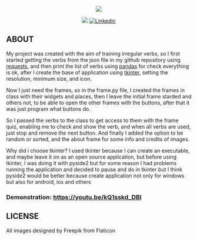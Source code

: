 <p align="center">
    <img src="https://cdn.discordapp.com/attachments/799651529442328600/1186753842147233832/CS50_banner.png?ex=659465a4&is=6581f0a4&hm=afaa1063cf9ccefd4012266e336b782fe332c42a7cca6685fcdd2b1d24cae6b8&"/>
</p>

<p align="center">
<img src="https://img.shields.io/badge/State-Finished-blue"/>
<a href='https://www.linkedin.com/in/rofly' target="_blank"><img alt='Linkedin' src='https://img.shields.io/badge/LinkedIn-100000?style=flat-square&logo=Linkedin&logoColor=white&labelColor=0A66C2&color=0A66C2'/></a>
</p>


## ABOUT
My project was created with the aim of training irregular verbs, so I first started getting the verbs from the json file in my github repository using [requests](https://requests.readthedocs.io/en/latest/), and then print the list of verbs using [pandas](https://pandas.pydata.org) for check everything is ok, after I create the base of application using [tkinter](https://docs.python.org/3/library/tkinter.html), setting the resolution, minimum size, and icon.

Now I just need the frames, so in the frame.py file, I created the frames in class with their widgets and places, then I leave the initial frame starded and others not, to be able to open the other frames with the buttons, after that it was just program what buttons do.

So I passed the verbs to the class to get access to them with the frame quiz, enabling me to check and show the verb, and when all verbs are used, just stop and remove the next button. And finally I added the option to be random or sorted, and the about frame for some info and credits of images.

Why did i choose tkinter?
I used tkinter because I can create an executable, and maybe leave it on as an open source application, but before using tkinter, I was doing it with pyside2 but for some reason I had problems running the application and decided to pause and do in tkinter but I think pyside2 would be better because create application not only for windows but also for android, ios and others

### Demonstration:  <https://youtu.be/kQ1sskd_DBI>

## LICENSE
All images designed by Freepik from Flaticon
